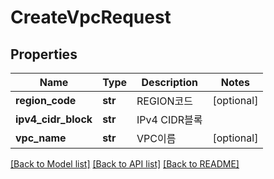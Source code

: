 # CreateVpcRequest

## Properties
Name | Type | Description | Notes
------------ | ------------- | ------------- | -------------
**region_code** | **str** | REGION코드 | [optional] 
**ipv4_cidr_block** | **str** | IPv4 CIDR블록 | 
**vpc_name** | **str** | VPC이름 | [optional] 

[[Back to Model list]](../README.md#documentation-for-models) [[Back to API list]](../README.md#documentation-for-api-endpoints) [[Back to README]](../README.md)


